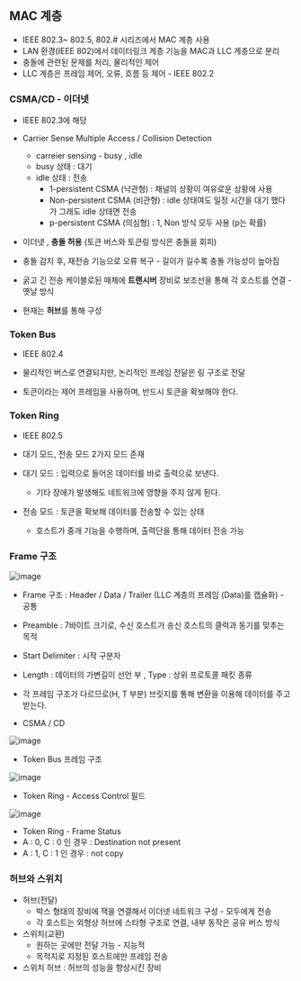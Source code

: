 ## MAC 계층

- IEEE 802.3~ 802.5, 802.# 시리즈에서 MAC 계층 사용
- LAN 환경(IEEE 802)에서 데이터링크 계층 기능을 MAC과 LLC 계층으로 분리 
- 충돌에 관련된 문제를 처리, 물리적인 제어
- LLC 계층은 프레임 제어, 오류, 흐름 등 제어 - IEEE 802.2



### CSMA/CD - 이더넷

- IEEE 802.3에 해당 

- Carrier Sense Multiple Access / Collision Detection
  - carreier sensing - busy , idle
  - busy 상태 : 대기
  - idle 상태 : 전송 
    - 1-persistent CSMA (낙관형) : 채널의 상황이 여유로운 상황에 사용 
    - Non-persistent CSMA (비관형) : idle 상태여도 일정 시간을 대기 했다가 그래도 idle 상태면 전송 
    - p-persistent CSMA (의심형) : 1, Non 방식 모두 사용 (p는 확률)
- 이더넷 , **충돌 허용** (토큰 버스와 토큰링 방식은 충돌을 회피)
- 충돌 감지 후, 재전송 기능으로 오류 복구 - 길이가 길수록 충돌 가능성이 높아짐
- 굵고 긴 전송 케이블로된 매체에 **트랜시버** 장비로 보조선을 통해 각 호스트를 연결 - 옛날 방식
- 현재는 **허브**를 통해 구성



### Token Bus

- IEEE 802.4

- 물리적인 버스로 연결되지만, 논리적인 프레임 전달은 링 구조로 전달 
- 토큰이라는 제어 프레임을 사용하며, 반드시 토큰을 확보해야 한다.

### Token Ring

- IEEE 802.5

- 대기 모드, 전송 모드 2가지 모드 존재 
- 대기 모드 : 입력으로 들어온 데이터를 바로 출력으로 보낸다. 
  - 기타 장애가 발생해도 네트워크에 영향을 주지 않게 된다.
- 전송 모드 : 토큰을 확보해 데이터를 전송할 수 있는 상태
  - 호스트가 중개 기능을 수행하며, 출력단을 통해 데이터 전송 가능 



### Frame 구조

![image](https://user-images.githubusercontent.com/81945553/136133099-fb01055b-d2f4-4018-b5e2-f921abd050e9.png)

- Frame 구조 : Header / Data / Trailer (LLC 계층의 프레임 (Data)를 캡슐화) - 공통
- Preamble : 7바이트 크기로, 수신 호스트가 송신 호스트의 클럭과 동기를 맞추는 목적
- Start Delimiter : 시작 구분자 
- Length : 데이터의 가변길이 선언 부 , Type : 상위 프로토콜 패킷 종류 

- 각 프레임 구조가 다르므로(H, T 부분) 브릿지를 통해 변환을 이용해 데이터를 주고 받는다.

- CSMA / CD

![image](https://user-images.githubusercontent.com/81945553/136134096-a40efc87-08cc-4bbf-86c3-8e9a80ab378e.png)

- Token Bus 프레임 구조 

![image](https://user-images.githubusercontent.com/81945553/136134699-a3d1b73c-06bf-4665-a961-d3af156ac602.png)

- Token Ring - Access Control 필드 

![image](https://user-images.githubusercontent.com/81945553/136135223-d21fd7f5-c593-4667-b569-80f1f9afff9b.png)

- Token Ring - Frame Status
- A : 0, C : 0  인 경우 : Destination not present
- A : 1, C : 1  인 경우 : not copy

### 허브와 스위치

- 허브(전달) 
  - 박스 형태의 장비에 잭을 연결해서 이더넷 네트워크 구성 - 모두에게 전송
  - 각 호스트는 외형상 허브에 스타형 구조로 연결, 내부 동작은 공유 버스 방식 
- 스위치(교환) 
  - 원하는 곳에만 전달 가능 - 지능적
  - 목적지로 지정된 호스트에만 프레임 전송 
- 스위치 허브 : 허브의 성능을 향상시킨 장비 
